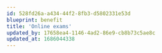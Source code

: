 ```yaml
---
id: 528fd26a-a434-44f2-8fb3-d5802331e53d
blueprint: benefit
title: 'Online exams'
updated_by: 17658ea4-1146-4ad2-86e9-cb8b73c5ae8c
updated_at: 1686044338
---
```

